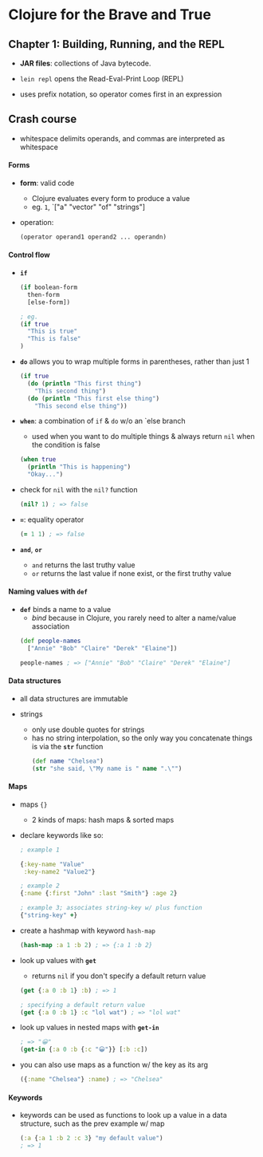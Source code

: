 # Clojure for the Brave and True

## Chapter 1: Building, Running, and the REPL

* __JAR files__: collections of Java bytecode.

* `lein repl` opens the Read-Eval-Print Loop (REPL)

* uses prefix notation, so operator comes first in an expression

## Crash course

* whitespace delimits operands, and commas are interpreted as whitespace

#### Forms

* __form__: valid code
  - Clojure evaluates every form to produce a value
  - eg. `1`, `["a" "vector" "of" "strings"]

* operation:
  ```clojure
  (operator operand1 operand2 ... operandn)
  ```

#### Control flow

* __`if`__
  ```clojure
  (if boolean-form
    then-form
    [else-form])

  ; eg.
  (if true
    "This is true"
    "This is false"
  )
  ```

* __`do`__ allows you to wrap multiple forms in parentheses, rather than just 1
  ```clojure
  (if true
    (do (println "This first thing")
      "This second thing")
    (do (println "This first else thing")
      "This second else thing"))
  ```

* __`when`__: a combination of `if` & `do` w/o an `else branch
  - used when you want to do multiple things & always return `nil` when the condition is false
  ```clojure
  (when true
    (println "This is happening")
    "Okay...")
  ```

* check for `nil` with the `nil?` function
  ```clojure
  (nil? 1) ; => false
  ```

* __`=`__: equality operator
  ```clojure
  (= 1 1) ; => false
  ```

* __`and`__, __`or`__
  - `and` returns the last truthy value
  - `or` returns the last value if none exist, or the first truthy value

#### Naming values with `def`

* __`def`__ binds a name to a value
  - _bind_ because in Clojure, you rarely need to alter a name/value association
  ```clojure
  (def people-names
    ["Annie" "Bob" "Claire" "Derek" "Elaine"])

  people-names ; => ["Annie" "Bob" "Claire" "Derek" "Elaine"]
  ```

#### Data structures

* all data structures are immutable

* strings
  - only use double quotes for strings
  - has no string interpolation, so the only way you concatenate things is via the __`str`__ function
    ```clojure
    (def name "Chelsea")
    (str "she said, \"My name is " name ".\"")
    ```

#### Maps

* maps `{}`
  - 2 kinds of maps: hash maps & sorted maps

* declare keywords like so:
  ```clojure
  ; example 1

  {:key-name "Value"
   :key-name2 "Value2"}

  ; example 2
  {:name {:first "John" :last "Smith"} :age 2}

  ; example 3; associates string-key w/ plus function
  {"string-key" +}
  ```

* create a hashmap with keyword `hash-map`
  ```clojure
  (hash-map :a 1 :b 2) ; => {:a 1 :b 2}
  ```

* look up values with __`get`__
  - returns `nil` if you don't specify a default return value

  ```clojure
  (get {:a 0 :b 1} :b) ; => 1

  ; specifying a default return value
  (get {:a 0 :b 1} :c "lol wat") ; => "lol wat"
  ```

* look up values in nested maps with __`get-in`__
  ```clojure
  ; => "😀"
  (get-in {:a 0 :b {:c "😀"}} [:b :c])
  ```

* you can also use maps as a function w/ the key as its arg
  ```clojure
  ({:name "Chelsea"} :name) ; => "Chelsea"
  ```

#### Keywords

* keywords can be used as functions to look up a value in a data structure, such as the prev example w/ map
  ```clojure
  (:a {:a 1 :b 2 :c 3} "my default value")
  ; => 1
  ```
